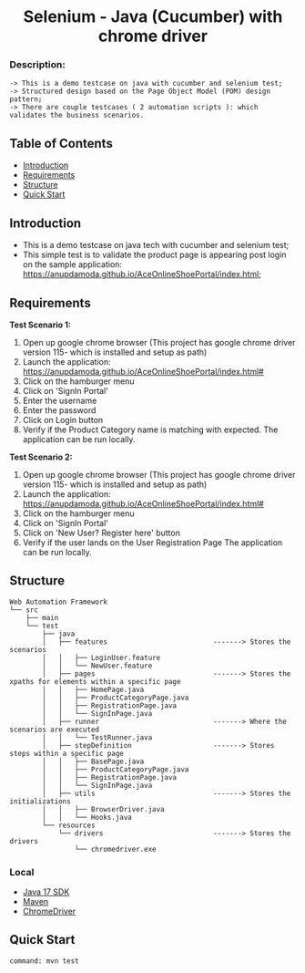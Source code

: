 <h1 align="center"> Selenium - Java (Cucumber) with chrome driver  </h1>
<h3> Description: </h3>

````
-> This is a demo testcase on java with cucumber and selenium test; 
-> Structured design based on the Page Object Model (POM) design pattern; 
-> There are couple testcases ( 2 automation scripts ): which validates the business scenarios.
````

## Table of Contents

- [Introduction](#introduction)
- [Requirements](#requirements)
- [Structure](#structure)
- [Quick Start](#quick-start)

## Introduction
- This is a demo testcase on java tech with cucumber and selenium test;
- This simple test is to validate the product page is appearing post login on the sample application: https://anupdamoda.github.io/AceOnlineShoePortal/index.html;

## Requirements

<b> Test Scenario 1: </b>
1. Open up google chrome browser (This project has google chrome driver version 115- which is installed and setup as path)
2. Launch the application: https://anupdamoda.github.io/AceOnlineShoePortal/index.html#
3. Click on the hamburger menu
4. Click on 'SignIn Portal'
5. Enter the username
6. Enter the password
7. Click on Login button
8. Verify if the Product Category name is matching with expected.
   The application can be run locally.

<b> Test Scenario 2: </b>
1. Open up google chrome browser (This project has google chrome driver version 115- which is installed and setup as path)
2. Launch the application: https://anupdamoda.github.io/AceOnlineShoePortal/index.html#
3. Click on the hamburger menu
4. Click on 'SignIn Portal'
7. Click on 'New User? Register here' button
8. Verify if the user lands on the User Registration Page
   The application can be run locally.

## Structure

````
Web Automation Framework
└── src
    ├── main
    └── test
        ├── java
        │   ├── features                          -------> Stores the scenarios
        │   │   ├── LoginUser.feature
        │   │   └── NewUser.feature
        │   ├── pages                             -------> Stores the xpaths for elements within a specific page 
        │   │   ├── HomePage.java
        │   │   ├── ProductCategoryPage.java
        │   │   ├── RegistrationPage.java
        │   │   └── SignInPage.java
        │   ├── runner                            -------> Where the scenarios are executed
        │   │   └── TestRunner.java
        │   ├── stepDefinition                    -------> Stores steps within a specific page 
        │   │   ├── BasePage.java
        │   │   ├── ProductCategoryPage.java
        │   │   ├── RegistrationPage.java
        │   │   └── SignInPage.java
        │   ├── utils                             -------> Stores the initializations
        │   │   ├── BrowserDriver.java
        │   │   └── Hooks.java
        └── resources
            └── drivers                           -------> Stores the drivers
                └── chromedriver.exe

````

### Local
* [Java 17 SDK](https://www.oracle.com/java/technologies/javase/jdk17-archive-downloads.html)
* [Maven](https://maven.apache.org/download.cgi)
* [ChromeDriver](https://googlechromelabs.github.io/chrome-for-testing/) 

## Quick Start 
````
command: mvn test
````
